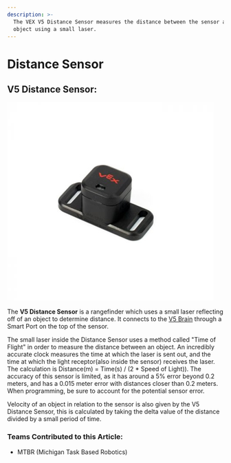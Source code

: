 ```yaml
---
description: >-
  The VEX V5 Distance Sensor measures the distance between the sensor and an
  object using a small laser.
---
```


# Distance Sensor

## V5 Distance Sensor:

![](../../.gitbook/assets/distancesensor.jpg)

The **V5 Distance Sensor** is a rangefinder which uses a small laser reflecting off of an object to determine distance. It connects to the [V5 Brain](../vex-electronics/vex-v5-brain/) through a Smart Port on the top of the sensor.

The small laser inside the Distance Sensor uses a method called "Time of Flight" in order to measure the distance between an object. An incredibly accurate clock measures the time at which the laser is sent out, and the time at which the light receptor\(also inside the sensor\) receives the laser. The calculation is Distance\(m\) = Time\(s\) / \(2 \* Speed of Light\)\). The accuracy of this sensor is limited, as it has around a 5% error beyond 0.2 meters, and has a 0.015 meter error with distances closer than 0.2 meters. When programming, be sure to account for the potential sensor error.

Velocity of an object in relation to the sensor is also given by the V5 Distance Sensor, this is calculated by taking the delta value of the distance divided by a small period of time.

### Teams Contributed to this Article:

* MTBR \(Michigan Task Based Robotics\)



